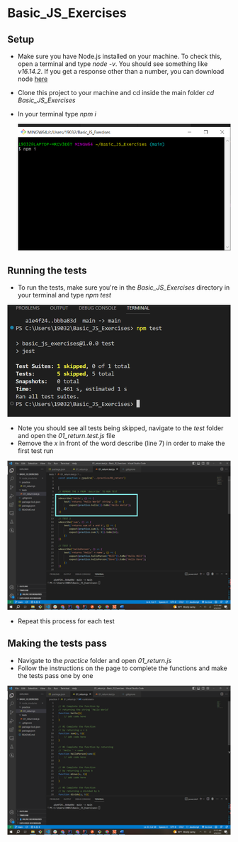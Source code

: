 # Basic_JS_Exercises

## Setup
- Make sure you have Node.js installed on your machine. To check this, open a terminal and type *node -v*. You should see something like *v16.14.2*. If you get a response other than a number, you can download node [here](https://nodejs.org/en/download)
- Clone this project to your machine and cd inside the main folder *cd Basic_JS_Exercises*
- In your terminal type *npm i*

  ![npm i](/pictures/npm_i.png)

## Running the tests
- To run the tests, make sure you're in the *Basic_JS_Exercises* directory in your terminal and type *npm test*

![npm test](/pictures/npm_test.png)
- Note you should see all tests being skipped, navigate to the *test* folder and open the *01_return.test.js* file
- Remove the *x* in front of the word describe (line 7) in order to make the first test run

![xdescribe](/pictures/test.png)
- Repeat this process for each test

## Making the tests pass
- Navigate to the *practice* folder and open *01_return.js*
- Follow the instructions on the page to complete the functions and make the tests pass one by one

![practice](/pictures/practice.png)
